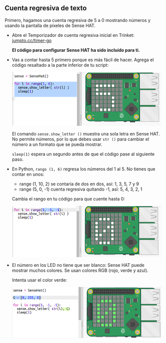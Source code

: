 ## Cuenta regresiva de texto

Primero, hagamos una cuenta regresiva de 5 a 0 mostrando números y usando la pantalla de píxeles de Sense HAT.

+ Abre el Temporizador de cuenta regresiva inicial en Trinket: <a href="http://jumpto.cc/timer-go" target="_blank">jumpto.cc/timer-go</a>
    
    **El código para configurar Sense HAT ha sido incluído para ti.**

+ Vas a contar hasta 5 primero porque es más fácil de hacer. Agrega el código resaltado a la parte inferior de tu script:
    
    ![captura de pantalla](images/timer-count.png)
    
    El comando ` sense.show_letter () ` muestra una sola letra en Sense HAT. No permite números, por lo que debes usar ` str () ` para cambiar el número a un formato que se pueda mostrar.
    
    `sleep(1)` espera un segundo antes de que el código pase al siguiente paso.

+ En Python, ` rango (1, 6) ` regresa los números del 1 al 5. No tienes que contar en unos:
    
    + range (1, 10, 2) se contaría de dos en dos, así: 1, 3, 5, 7 y 9
    + range (5, 0, -1) cuenta regresiva quitando -1, así: 5, 4, 3, 2, 1
    
    Cambia el rango en tu código para que cuente hasta 0:
    
    ![captura de pantalla](images/timer-numbers.png)

+ El número en los LED no tiene que ser blanco: Sense HAT puede mostrar muchos colores. Se usan colores RGB (rojo, verde y azul).
    
    Intenta usar el color verde:
    
    ![captura de pantalla](images/timer-green.png)